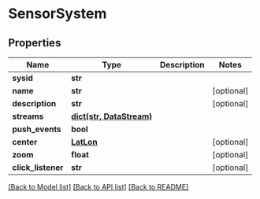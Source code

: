 # SensorSystem

## Properties
Name | Type | Description | Notes
------------ | ------------- | ------------- | -------------
**sysid** | **str** |  | 
**name** | **str** |  | [optional] 
**description** | **str** |  | [optional] 
**streams** | [**dict(str, DataStream)**](DataStream.md) |  | 
**push_events** | **bool** |  | 
**center** | [**LatLon**](LatLon.md) |  | [optional] 
**zoom** | **float** |  | [optional] 
**click_listener** | **str** |  | [optional] 

[[Back to Model list]](../README.md#documentation-for-models) [[Back to API list]](../README.md#documentation-for-api-endpoints) [[Back to README]](../README.md)


